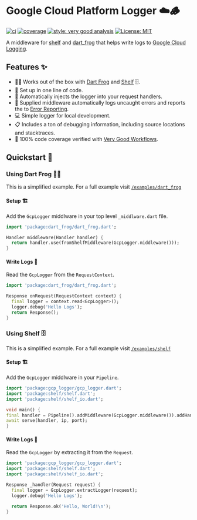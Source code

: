 # Google Cloud Platform Logger ☁️🪵
[![ci][ci_badge]][ci_link]
[![coverage][coverage_badge]][ci_link]
[![style: very good analysis][very_good_analysis_badge]][very_good_analysis_link]
[![License: MIT][license_badge]][license_link]

A middleware for [shelf](https://pub.dev/packages/shelf) and [dart_frog](https://verygoodopensource.github.io/dart_frog/) that helps write logs to [Google Cloud Logging](https://cloud.google.com/logging).

## Features ✨
- 🎯🐸 Works out of the box with [Dart Frog](https://verygoodopensource.github.io/dart_frog/) and [Shelf](https://pub.dev/packages/shel) 🗄️.
- 👷 Set up in one line of code.
- 💉 Automatically injects the logger into your request handlers.
- 🐛 Supplied middleware automatically logs uncaught errors and reports the to [Error Reporting](https://cloud.google.com/error-reporting).
- 💻 Simple logger for local development.
- 📋 Includes a ton of debugging information, including source locations and stacktraces.
- 🧪 100% code coverage verified with [Very Good Workflows](https://github.com/VeryGoodOpenSource/very_good_workflows).

## Quickstart 🚀

### Using Dart Frog 🎯🐸
This is a simplified example. For a full example visit [`/examples/dart_frog`](https://github.com/mtwichel/gcp_logger/tree/main/examples/dart_frog)
#### Setup 🏗️

Add the `GcpLogger` middlware in your top level `_middlware.dart` file.
```dart
import 'package:dart_frog/dart_frog.dart';

Handler middleware(Handler handler) {
  return handler.use(fromShelfMiddleware(GcpLogger.middleware()));
}
```

#### Write Logs 📝

Read the `GcpLogger` from the `RequestContext`.
```dart
import 'package:dart_frog/dart_frog.dart';

Response onRequest(RequestContext context) {
  final logger = context.read<GcpLogger>();
  logger.debug('Hello Logs');
  return Response();
}
```

### Using Shelf 🗄️
This is a simplified example. For a full example visit [`/examples/shelf`](https://github.com/mtwichel/gcp_logger/tree/main/examples/shelf)
#### Setup 🏗️

Add the `GcpLogger` middlware in your `Pipeline`.
```dart
import 'package:gcp_logger/gcp_logger.dart';
import 'package:shelf/shelf.dart';
import 'package:shelf/shelf_io.dart';

void main() {
final handler = Pipeline().addMiddleware(GcpLogger.middleware()).addHandler(_router);
await serve(handler, ip, port);
}
```

#### Write Logs 📝

Read the `GcpLogger` by extracting it from the `Request`.
```dart
import 'package:gcp_logger/gcp_logger.dart';
import 'package:shelf/shelf.dart';
import 'package:shelf/shelf_io.dart';

Response _handler(Request request) {
  final logger = GcpLogger.extractLogger(request);
  logger.debug('Hello Logs');

  return Response.ok('Hello, World!\n');
}
```

[ci_badge]: https://github.com/mtwichel/gcp_logger/actions/workflows/gcp_logger_verify_and_test.yaml/badge.svg
[ci_link]: https://github.com/mtwichel/gcp_logger/actions/workflows/gcp_logger_verify_and_test.yaml
[coverage_badge]: https://raw.githubusercontent.com/mtwichel/gcp_logger/main/coverage_badge.svg
[license_badge]: https://img.shields.io/badge/license-MIT-blue.svg
[license_link]: https://opensource.org/licenses/MIT
[very_good_analysis_badge]: https://img.shields.io/badge/style-very_good_analysis-B22C89.svg
[very_good_analysis_link]: https://pub.dev/packages/very_good_analysis
